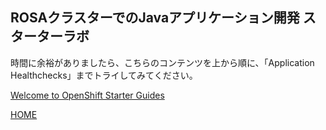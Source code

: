 ## ROSAクラスターでのJavaアプリケーション開発 スターターラボ

時間に余裕がありましたら、こちらのコンテンツを上から順に、「Application Healthchecks」までトライしてみてください。

[Welcome to OpenShift Starter Guides](https://redhat-scholars.github.io/openshift-starter-guides/rhs-openshift-starter-guides/4.11/index.html)

[HOME](../../README.md)
